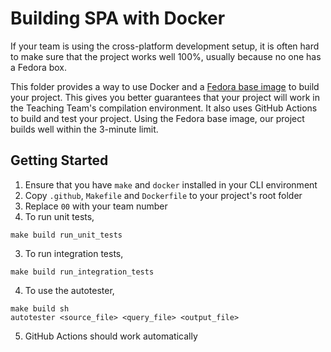 # Building SPA with Docker

If your team is using the cross-platform development setup, it
is often hard to make sure that the project works well 100%, 
usually because no one has a Fedora box.

This folder provides a way to use Docker and a [Fedora base image](https://github.com/tysg/docker-fedora-cmake) to build your project. This 
gives you better guarantees that your project will work
in the Teaching Team's compilation environment.
It also uses GitHub Actions to build and test your project.
Using the Fedora base image, our project builds well within the
3-minute limit.

## Getting Started

1. Ensure that you have `make` and `docker` installed in your CLI environment
2. Copy `.github`, `Makefile` and `Dockerfile` to your project's root folder
3. Replace `00` with your team number
2. To run unit tests, 
```
make build run_unit_tests
```
3. To run integration tests,
```
make build run_integration_tests
```
4. To use the autotester,
```
make build sh
autotester <source_file> <query_file> <output_file>
```
5. GitHub Actions should work automatically
